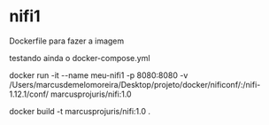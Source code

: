 # nifi1
Dockerfile para fazer a imagem

testando ainda o docker-compose.yml

docker run -it --name meu-nifi1 -p 8080:8080 -v /Users/marcusdemelomoreira/Desktop/projeto/docker/nificonf/:/nifi-1.12.1/conf/ marcusprojuris/nifi:1.0

docker build -t marcusprojuris/nifi:1.0 .
